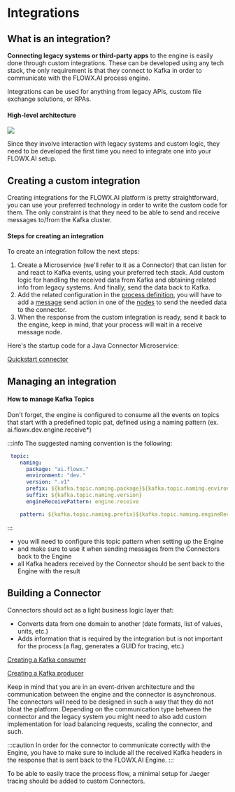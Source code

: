 # Integrations

## What is an integration?

**Connecting legacy systems or third-party apps** to the engine is easily done through custom integrations. These can be developed using any tech stack, the only requirement is that they connect to Kafka in order to communicate with the FLOWX.AI process engine.

Integrations can be used for anything from legacy APIs, custom file exchange solutions, or RPAs.

#### High-level architecture 

![](https://s3.eu-west-1.amazonaws.com/docx.flowx.ai/3.1/intgr_final.png)

Since they involve interaction with legacy systems and custom logic, they need to be developed the first time you need to integrate one into your FLOWX.AI setup.

## Creating a custom integration

Creating integrations for the FLOWX.AI platform is pretty straightforward, you can use your preferred technology in order to write the custom code for them. The only constraint is that they need to be able to send and receive messages to/from the Kafka cluster.

#### Steps for creating an integration

To create an integration follow the next steps:

1. Create a Microservice (we'll refer to it as a Connector) that can listen for and react to Kafka events, using your preferred tech stack. Add custom logic for handling the received data from Kafka and obtaining related info from legacy systems. And finally, send the data back to Kafka.
2. Add the related configuration in the [process definition](../../building-blocks/process/process-definition/process-definition.md), you will have to add a [message](../../building-blocks/node/message-send-received-task-node.md) send action in one of the [nodes](../../building-blocks/node/node.md) to send the needed data to the connector.
3. When the response from the custom integration is ready, send it back to the engine, keep in mind, that your process will wait in a receive message node.

Here's the startup code for a Java Connector Microservice:

[Quickstart connector](https://github.com/flowx-ai/quickstart-connector)

## Managing an integration

#### How to manage Kafka Topics

Don't forget, the engine is configured to consume all the events on topics that start with a predefined topic pat, defined using a naming pattern (ex. ai.flowx.dev.engine.receive*)

:::info
The suggested naming convention is the following:

```yaml
 topic:
    naming:
      package: "ai.flowx."
      environment: "dev."
      version: ".v1"
      prefix: ${kafka.topic.naming.package}${kafka.topic.naming.environment}
      suffix: ${kafka.topic.naming.version}
      engineReceivePattern: engine.receive

    pattern: ${kafka.topic.naming.prefix}${kafka.topic.naming.engineReceivePattern}*
```
:::


* you will need to configure this topic pattern when setting up the Engine
* and make sure to use it when sending messages from the Connectors back to the Engine
* all Kafka headers received by the Connector should be sent back to the Engine with the result

## Building a Connector

Connectors should act as a light business logic layer that:

* Converts data from one domain to another (date formats, list of values, units, etc.)
* Adds information that is required by the integration but is not important for the process (a flag, generates a GUID for tracing, etc.)

[Creating a Kafka consumer](./creating-a-kafka-consumer.md)

[Creating a Kafka producer](./creating-a-kafka-producer.md)

Keep in mind that you are in an event-driven architecture and the communication between the engine and the connector is asynchronous. The connectors will need to be designed in such a way that they do not bloat the platform. Depending on the communication type between the connector and the legacy system you might need to also add custom implementation for load balancing requests, scaling the connector, and such.

:::caution
In order for the connector to communicate correctly with the Engine, you have to make sure to include all the received Kafka headers in the response that is sent back to the FLOWX.AI Engine.
:::

To be able to easily trace the process flow, a minimal setup for Jaeger tracing should be added to custom Connectors.